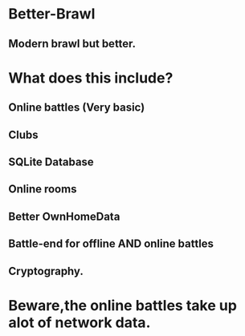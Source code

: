 # Better-Brawl
## Modern brawl but better.
# What does this include?
## Online battles (Very basic)
## Clubs
## SQLite Database
## Online rooms
## Better OwnHomeData
## Battle-end for offline AND online battles
## Cryptography.
# Beware,the online battles take up alot of network data.
